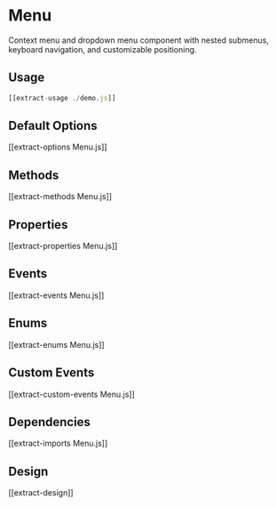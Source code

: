 # Menu

Context menu and dropdown menu component with nested submenus, keyboard navigation, and customizable positioning.

## Usage

```js
[[extract-usage ./demo.js]]
```

## Default Options

[[extract-options Menu.js]]

## Methods

[[extract-methods Menu.js]]

## Properties

[[extract-properties Menu.js]]

## Events

[[extract-events Menu.js]]

## Enums

[[extract-enums Menu.js]]

## Custom Events

[[extract-custom-events Menu.js]]

## Dependencies

[[extract-imports Menu.js]]

## Design

[[extract-design]]
